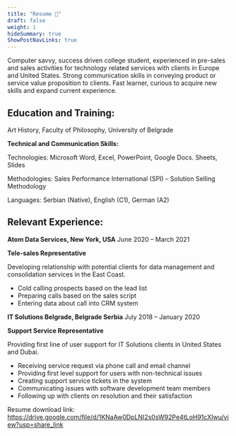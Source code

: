 ```yaml
---
title: "Resume 📝"
draft: false
weight: 1
hideSummary: true
ShowPostNavLinks: true
---
```

Computer savvy, success driven college student, experienced in pre-sales and sales activities for technology related services with clients in Europe and United States. Strong communication skills in conveying product or service value proposition to clients. Fast learner, curious to acquire new skills and expand current experience.

## **Education and Training:**

Art History, Faculty of Philosophy, University of Belgrade	

**Technical and Communication Skills:**

Technologies: Microsoft Word, Excel, PowerPoint, Google Docs. Sheets, Slides

Methodologies: Sales Performance International (SPI) – Solution Selling Methodology

Languages: Serbian (Native), English (C1), German (A2)

## **Relevant Experience:**

**Atom Data Services, New York, USA**					              June 2020 – March 2021

**Tele-sales Representative**

Developing relationship with potential clients for data management and consolidation services in the East Coast.

- Cold calling prospects based on the lead list
- Preparing calls based on the sales script
- Entering data about call into CRM system


**IT Solutions Belgrade, Belgrade Serbia**					              July 2018 – January 2020

**Support Service Representative**

Providing first line of user support for IT Solutions clients in United States and Dubai.

- Receiving service request via phone call and email channel
- Providing first level support for users with non-technical issues
- Creating support service tickets in the system
- Communicating issues with software development team members
- Following up with clients on resolution and their satisfaction

Resume download link: https://drive.google.com/file/d/1KNaAw0DpLNI2s0sW92Pe4tLoH91cXIwu/view?usp=share_link